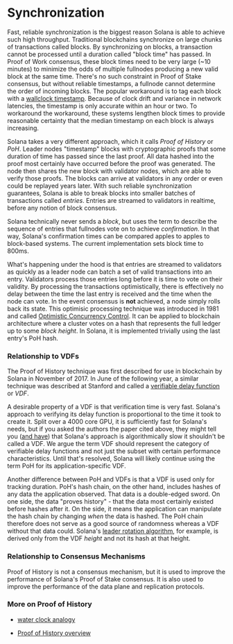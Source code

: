 # Synchronization

Fast, reliable synchronization is the biggest reason Solana is able to achieve
such high throughput. Traditional blockchains synchronize on large chunks of
transactions called blocks. By synchronizing on blocks, a transaction cannot be
processed until a duration called "block time" has passed. In Proof of Work
consensus, these block times need to be very large (~10 minutes) to minimize
the odds of multiple fullnodes producing a new valid block at the same time.
There's no such constraint in Proof of Stake consensus, but without reliable
timestamps, a fullnode cannot determine the order of incoming blocks.  The
popular workaround is to tag each block with a [wallclock
timestamp](https://en.bitcoin.it/wiki/Block_timestamp). Because of clock drift
and variance in network latencies, the timestamp is only accurate within an
hour or two. To workaround the workaround, these systems lengthen block times
to provide reasonable certainty that the median timestamp on each block is
always increasing.

Solana takes a very different approach, which it calls *Proof of History* or
*PoH*. Leader nodes "timestamp" blocks with cryptographic proofs that some
duration of time has passed since the last proof. All data hashed into the
proof most certainly have occurred before the proof was generated. The node
then shares the new block with validator nodes, which are able to verify those
proofs. The blocks can arrive at validators in any order or even could be
replayed years later. With such reliable synchronization guarantees, Solana is
able to break blocks into smaller batches of transactions called *entries*.
Entries are streamed to validators in realtime, before any notion of block
consensus.

Solana technically never sends a *block*, but uses the term to describe the
sequence of entries that fullnodes vote on to achieve *confirmation*. In that
way, Solana's confirmation times can be compared apples to apples to
block-based systems. The current implementation sets block time to 800ms.

What's happening under the hood is that entries are streamed to validators as
quickly as a leader node can batch a set of valid transactions into an entry.
Validators process those entries long before it is time to vote on their
validity. By processing the transactions optimistically, there is effectively
no delay between the time the last entry is received and the time when the node
can vote. In the event consensus is **not** achieved, a node simply rolls back
its state. This optimisic processing technique was introduced in 1981 and
called [Optimistic Concurrency
Control](http://citeseerx.ist.psu.edu/viewdoc/summary?doi=10.1.1.65.4735).  It
can be applied to blockchain architecture where a cluster votes on a hash that
represents the full ledger up to some *block height*. In Solana, it is
implemented trivially using the last entry's PoH hash.

### Relationship to VDFs

The Proof of History technique was first described for use in blockchain by
Solana in November of 2017. In June of the following year, a similar technique
was described at Stanford and called a [verifiable delay
function](https://eprint.iacr.org/2018/601.pdf) or *VDF*.

A desirable property of a VDF is that verification time is very fast. Solana's
approach to verifying its delay function is proportional to the time it took to
create it. Split over a 4000 core GPU, it is sufficiently fast for Solana's
needs, but if you asked the authors the paper cited above, they might tell you
([and have](https://github.com/solana-labs/solana/issues/388)) that Solana's
approach is algorithmically slow it shouldn't be called a VDF. We argue the
term VDF should represent the category of verifiable delay functions and not
just the subset with certain performance characteristics. Until that's
resolved, Solana will likely continue using the term PoH for its
application-specific VDF.

Another difference between PoH and VDFs is that a VDF is used only for tracking
duration. PoH's hash chain, on the other hand, includes hashes of any data the
application observed.  That data is a double-edged sword. On one side, the data
"proves history" - that the data most certainly existed before hashes after it.
On the side, it means the application can manipulate the hash chain by changing
*when* the data is hashed. The PoH chain therefore does not serve as a good
source of randomness whereas a VDF without that data could. Solana's [leader
rotation algorithm](#leader-rotation), for example, is derived only from the
VDF *height* and not its hash at that height.

### Relationship to Consensus Mechanisms

Proof of History is not a consensus mechanism, but it is used to improve the
performance of Solana's Proof of Stake consensus. It is also used to improve
the performance of the data plane and replication protocols.

### More on Proof of History

* [water clock
  analogy](https://medium.com/solana-labs/proof-of-history-explained-by-a-water-clock-e682183417b8)

* [Proof of History
  overview](https://medium.com/solana-labs/proof-of-history-a-clock-for-blockchain-cf47a61a9274)

